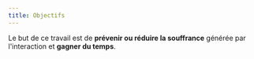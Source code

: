 ```yaml
---
title: Objectifs
---
```


Le but de ce travail est de **prévenir ou réduire la souffrance** générée par l'interaction et **gagner du temps**.

